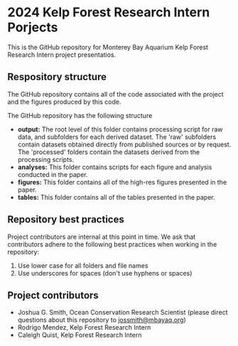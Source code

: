 
# 2024 Kelp Forest Research Intern Porjects
This is the GitHub repository for Monterey Bay Aquarium Kelp Forest Research Intern project presentatios.

## Respository structure 

The GitHub repository contains all of the code associated with the project and the figures produced by this code. 

The GitHub repository has the following structure

* **output:** The root level of this folder contains processing script for raw data, and subfolders for each derived dataset. The 'raw' subfolders contain datasets obtained directly from published sources or by request. The 'processed' folders contain the datasets derived from the processing scripts. 
* **analyses:** This folder contains scripts for each figure and analysis conducted in the paper.
* **figures:** This folder contains all of the high-res figures presented in the paper.
* **tables:** This folder contains all of the tables presented in the paper.

## Repository best practices

Project contributors are internal at this point in time. We ask that contributors adhere to the following best practices when working in the repository:

1. Use lower case for all folders and file names
2. Use underscores for spaces (don't use hyphens or spaces)

## Project contributors

* Joshua G. Smith, Ocean Conservation Research Scientist (please direct questions about this repository to jossmith@mbayaq.org)
* Rodrigo Mendez, Kelp Forest Research Intern
* Caleigh Quist, Kelp Forest Research Intern
